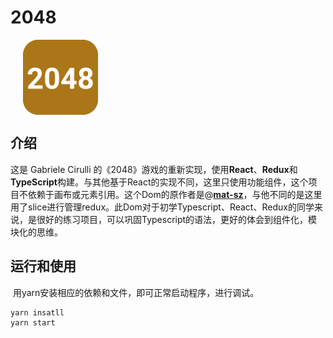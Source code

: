 # 2048

<img alt="2048" align="center" width="120" hspace="20" src="https://raw.githubusercontent.com/EikH/game2048/master/public/logo512.png">

## 介绍		



这是 Gabriele Cirulli 的《2048》游戏的重新实现，使用**React**、**Redux**和**TypeScript**构建。与其他基于React的实现不同，这里只使用功能组件，这个项目不依赖于画布或元素引用。这个Dom的原作者是@[**mat-sz**](https://github.com/mat-sz/2048)，与他不同的是这里用了slice进行管理redux。此Dom对于初学Typescript、React、Redux的同学来说，是很好的练习项目，可以巩固Typescript的语法，更好的体会到组件化，模块化的思维。



## 运行和使用



​	用yarn安装相应的依赖和文件，即可正常启动程序，进行调试。

```
yarn insatll
yarn start
```
